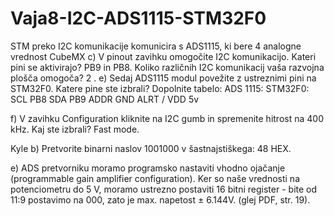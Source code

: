 # Vaja8-I2C-ADS1115-STM32F0
STM preko I2C komunikacije komunicira s ADS1115, ki bere 4 analogne vrednost
CubeMX
c) V pinout zavihku omogočite I2C komunikacijo. Kateri pini se aktivirajo? PB9 in PB8. Koliko različnih
I2C komunikacij vaša razvojna plošča omogoča? 2 .
e) Sedaj ADS1115 modul povežite z ustreznimi pini na STM32F0. Katere pine ste izbrali? Dopolnite tabelo:
ADS 1115:      STM32F0: 
SCL             PB8
SDA             PB9
ADDR            GND
ALRT            /
VDD             5v

f) V zavihku Configuration kliknite na I2C gumb in spremenite hitrost na 400 kHz. Kaj ste izbrali? Fast mode.


Kyle 
b) Pretvorite binarni naslov 1001000 v šastnajstiškega: 48 HEX.

e) ADS pretvorniku moramo programsko nastaviti vhodno ojačanje (programmable gain amplifier
configuration). Ker so naše vrednosti na potenciometru do 5 V, moramo ustrezno postaviti 16 bitni
register - bite od 11:9 postavimo na 000, zato je max. napetost ± 6.144V. (glej PDF, str. 19).
